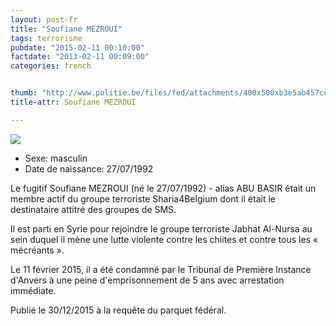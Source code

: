 ```yaml
---
layout: post-fr
title: "Soufiane MEZROUI"
tags: terrorisme
pubdate: "2015-02-11 00:10:00"
factdate: "2013-02-11 00:09:00"
categories: french


thumb: "http://www.politie.be/files/fed/attachments/400x500xb3e5ab457cefff82bff92bd7019bffa4_thumb.jpg.pagespeed.ic.2_9HrYj7WA.jpg"
title-attr: Soufiane MEZROUI

---
```


<div class="row">

  <div class="col-xs-12 col-md-4">
         <a class="thumbnail" href="http://www.politie.be/files/fed/attachments/400x500xb3e5ab457cefff82bff92bd7019bffa4_thumb.jpg.pagespeed.ic.2_9HrYj7WA.jpg" title="Soufiane MEZROUI">
           <img src="http://www.politie.be/files/fed/attachments/400x500xb3e5ab457cefff82bff92bd7019bffa4_thumb.jpg.pagespeed.ic.2_9HrYj7WA.jpg" ></a>  
  </div>
  <div class="col-xs-12 col-md-8">
 
<ul>
<li>Sexe: masculin</li>
<li>Date de naissance: 27/07/1992</li>
</ul> 


<p>Le fugitif Soufiane MEZROUI (né le 27/07/1992) - alias ABU BASIR était un membre actif du groupe terroriste Sharia4Belgium dont il était le destinataire attitré des groupes de SMS.</p>
<p>Il est parti en Syrie pour rejoindre le groupe terroriste Jabhat Al-Nursa au sein duquel il mène une lutte violente contre les chiites et contre tous les « mécréants ».</p>

<p>Le 11 février 2015, il a été condamné par le Tribunal de Première Instance d'Anvers à une peine d'emprisonnement de 5 ans avec arrestation immédiate. </p>
<p>Publié le 30/12/2015 à la requête du parquet fédéral.</p>

  
</div>


</div>

